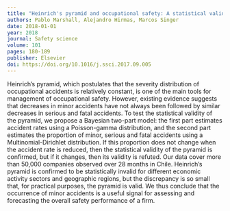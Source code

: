 ```yaml
---
title: "Heinrich's pyramid and occupational safety: A statistical validation methodology"
authors: Pablo Marshall, Alejandro Hirmas, Marcos Singer
date: 2018-01-01
year: 2018
journal: Safety science
volume: 101
pages: 180-189
publisher: Elsevier
doi: https://doi.org/10.1016/j.ssci.2017.09.005
---
```


Heinrich’s pyramid, which postulates that the severity distribution of occupational accidents is relatively constant, is one of the main tools for management of occupational safety. However, existing evidence suggests that decreases in minor accidents have not always been followed by similar decreases in serious and fatal accidents. To test the statistical validity of the pyramid, we propose a Bayesian two-part model: the first part estimates accident rates using a Poisson-gamma distribution, and the second part estimates the proportion of minor, serious and fatal accidents using a Multinomial-Dirichlet distribution. If this proportion does not change when the accident rate is reduced, then the statistical validity of the pyramid is confirmed, but if it changes, then its validity is refuted. Our data cover more than 50,000 companies observed over 28 months in Chile. Heinrich’s pyramid is confirmed to be statistically invalid for different economic activity sectors and geographic regions, but the discrepancy is so small that, for practical purposes, the pyramid is valid. We thus conclude that the occurrence of minor accidents is a useful signal for assessing and forecasting the overall safety performance of a firm.